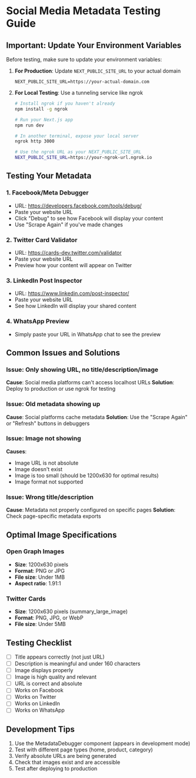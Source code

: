 # Social Media Metadata Testing Guide

## Important: Update Your Environment Variables

Before testing, make sure to update your environment variables:

1. **For Production**: Update `NEXT_PUBLIC_SITE_URL` to your actual domain
   ```
   NEXT_PUBLIC_SITE_URL=https://your-actual-domain.com
   ```

2. **For Local Testing**: Use a tunneling service like ngrok
   ```bash
   # Install ngrok if you haven't already
   npm install -g ngrok
   
   # Run your Next.js app
   npm run dev
   
   # In another terminal, expose your local server
   ngrok http 3000
   
   # Use the ngrok URL as your NEXT_PUBLIC_SITE_URL
   NEXT_PUBLIC_SITE_URL=https://your-ngrok-url.ngrok.io
   ```

## Testing Your Metadata

### 1. Facebook/Meta Debugger
- URL: https://developers.facebook.com/tools/debug/
- Paste your website URL
- Click "Debug" to see how Facebook will display your content
- Use "Scrape Again" if you've made changes

### 2. Twitter Card Validator
- URL: https://cards-dev.twitter.com/validator
- Paste your website URL
- Preview how your content will appear on Twitter

### 3. LinkedIn Post Inspector
- URL: https://www.linkedin.com/post-inspector/
- Paste your website URL
- See how LinkedIn will display your shared content

### 4. WhatsApp Preview
- Simply paste your URL in WhatsApp chat to see the preview

## Common Issues and Solutions

### Issue: Only showing URL, no title/description/image
**Cause**: Social media platforms can't access localhost URLs
**Solution**: Deploy to production or use ngrok for testing

### Issue: Old metadata showing up
**Cause**: Social platforms cache metadata
**Solution**: Use the "Scrape Again" or "Refresh" buttons in debuggers

### Issue: Image not showing
**Causes**:
- Image URL is not absolute
- Image doesn't exist
- Image is too small (should be 1200x630 for optimal results)
- Image format not supported

### Issue: Wrong title/description
**Cause**: Metadata not properly configured on specific pages
**Solution**: Check page-specific metadata exports

## Optimal Image Specifications

### Open Graph Images
- **Size**: 1200x630 pixels
- **Format**: PNG or JPG
- **File size**: Under 1MB
- **Aspect ratio**: 1.91:1

### Twitter Cards
- **Size**: 1200x630 pixels (summary_large_image)
- **Format**: PNG, JPG, or WebP
- **File size**: Under 5MB

## Testing Checklist

- [ ] Title appears correctly (not just URL)
- [ ] Description is meaningful and under 160 characters
- [ ] Image displays properly
- [ ] Image is high quality and relevant
- [ ] URL is correct and absolute
- [ ] Works on Facebook
- [ ] Works on Twitter
- [ ] Works on LinkedIn
- [ ] Works on WhatsApp

## Development Tips

1. Use the MetadataDebugger component (appears in development mode)
2. Test with different page types (home, product, category)
3. Verify absolute URLs are being generated
4. Check that images exist and are accessible
5. Test after deploying to production
